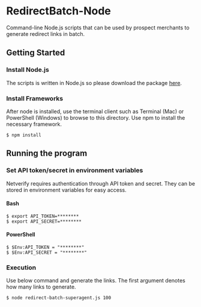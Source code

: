 # RedirectBatch-Node

Command-line Node.js scripts that can be used by prospect merchants to generate redirect links in batch.

## Getting Started

### Install Node.js

The scripts is written in Node.js so please download the package [here](https://nodejs.org).

### Install Frameworks

After node is installed, use the terminal client such as Terminal (Mac) or PowerShell (Windows) to browse to this directory. Use npm to install the necessary framework.

```
$ npm install
```

## Running the program

### Set API token/secret in environment variables

Netverify requires authentication through API token and secret. They can be stored in environment variables for easy access.

#### Bash
```
$ export API_TOKEN=********
$ export API_SECRET=********
```

#### PowerShell
```
$ $Env:API_TOKEN = "********"
$ $Env:API_SECRET = "********"
```

### Execution

Use below command and generate the links. The first argument denotes how many links to generate.

```
$ node redirect-batch-superagent.js 100
```
